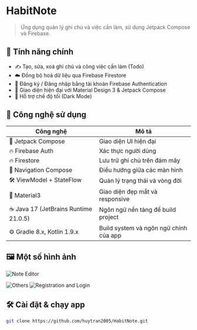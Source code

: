 # HabitNote
> Ứng dụng quản lý ghi chú và việc cần làm, sử dụng Jetpack Compose và Firebase.
## 🚀 Tính năng chính
 - ✍️ Tạo, sửa, xoá ghi chú và công việc cần làm (Todo)
- ☁️ Đồng bộ hoá dữ liệu qua Firebase Firestore
- 🔐 Đăng ký / Đăng nhập bằng tài khoản Firebase Authentication
- 🎨 Giao diện hiện đại với Material Design 3 & Jetpack Compose
- 🌙 Hỗ trợ chế độ tối (Dark Mode)
## 🧪 Công nghệ sử dụng

| Công nghệ | Mô tả |
|----------|-------|
| 🧱 Jetpack Compose | Giao diện UI hiện đại |
| 🔥 Firebase Auth | Xác thực người dùng |
| 🔥 Firestore | Lưu trữ ghi chú trên đám mây |
| 🧭 Navigation Compose | Điều hướng giữa các màn hình |
| 🛠 ViewModel + StateFlow | Quản lý trạng thái và vòng đời |
| 🎨 Material3 | Giao diện đẹp mắt và responsive |
| ☕ Java 17 (JetBrains Runtime 21.0.5)| Ngôn ngữ nền tảng để build project     |
| ⚙️ Gradle 8.x, Kotlin 1.9.x     | Build system và ngôn ngữ chính của app     |

## 🖼️ Một số hình ảnh
![Note Editor](https://github.com/user-attachments/assets/6df33e97-69b6-428c-8875-b52abb10dcfb)

![Others](https://github.com/user-attachments/assets/0fd8be0d-e699-4561-a0bb-273fb9407dcf)
![Registration and Login](https://github.com/user-attachments/assets/c77667d4-b381-4c71-bbcc-9960cb9ebfa6)

## 🛠️ Cài đặt & chạy app
```bash
git clone https://github.com/huytran2005/HabitNote.git
